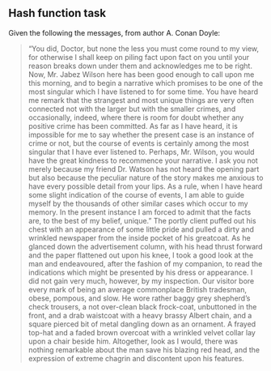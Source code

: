 ## Hash function task

Given the following the messages, from author A. Conan Doyle:
  
 > “You did, Doctor, but none the less you must come round to my view, for otherwise I shall keep on piling fact upon fact on you until your reason breaks down under them and acknowledges me to be right. Now, Mr. Jabez Wilson here has been good enough to call upon me this morning, and to begin a narrative which promises to be one of the most singular which I have listened to for some time. You have heard me remark that the strangest and most unique things are very often connected not with the larger but with the smaller crimes, and occasionally, indeed, where there is room for doubt whether any positive crime has been committed. As far as I have heard, it is impossible for me to say whether the present case is an instance of crime or not, but the course of events is certainly among the most singular that I have ever listened to. Perhaps, Mr. Wilson, you would have the great kindness to recommence your narrative. I ask you not merely because my friend Dr. Watson has not heard the opening part but also because the peculiar nature of the story makes me anxious to have every possible detail from your lips. As a rule, when I have heard some slight indication of the course of events, I am able to guide myself by the thousands of other similar cases which occur to my memory. In the present instance I am forced to admit that the facts are, to the best of my belief, unique.”
 > The portly client puffed out his chest with an appearance of some little pride and pulled a dirty and wrinkled newspaper from the inside pocket of his greatcoat. As he glanced down the advertisement column, with his head thrust forward and the paper flattened out upon his knee, I took a good look at the man and endeavoured, after the fashion of my companion, to read the indications which might be presented by his dress or appearance.
 > I did not gain very much, however, by my inspection. Our visitor bore every mark of being an average commonplace British tradesman, obese, pompous, and slow. He wore rather baggy grey shepherd’s check trousers, a not over-clean black frock-coat, unbuttoned in the front, and a drab waistcoat with a heavy brassy Albert chain, and a square pierced bit of metal dangling down as an ornament. A frayed top-hat and a faded brown overcoat with a wrinkled velvet collar lay upon a chair beside him. Altogether, look as I would, there was nothing remarkable about the man save his blazing red head, and the expression of extreme chagrin and discontent upon his features.

